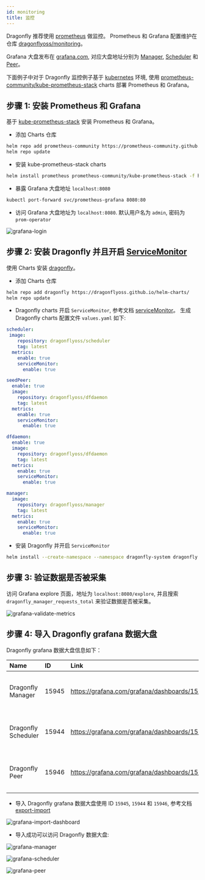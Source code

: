 ```yaml
---
id: monitoring
title: 监控
---
```


Dragonfly 推荐使用 [prometheus](https://prometheus.io/) 做监控。
Prometheus 和 Grafana 配置维护在仓库 [dragonflyoss/monitoring](https://github.com/dragonflyoss/monitoring/)。

Grafana 大盘发布在 [grafana.com](https://grafana.com/), 对应大盘地址分别为 [Manager](https://grafana.com/grafana/dashboards/15945/),
[Scheduler](https://grafana.com/grafana/dashboards/15944/) 和
[Peer](https://grafana.com/grafana/dashboards/15946/)。

下面例子中对于 Dragonfly 监控例子基于 [kubernetes](https://kubernetes.io/) 环境, 使用
[prometheus-community/kube-prometheus-stack](https://artifacthub.io/packages/helm/prometheus-community/kube-prometheus-stack/)
charts 部署 Prometheus 和 Grafana。

## 步骤 1: 安装 Prometheus 和 Grafana

基于 [kube-prometheus-stack](https://artifacthub.io/packages/helm/prometheus-community/kube-prometheus-stack)
安装 Prometheus 和 Grafana。

- 添加 Charts 仓库

```bash
helm repo add prometheus-community https://prometheus-community.github.io/helm-charts
helm repo update
```

- 安装 kube-prometheus-stack charts

```bash
helm install prometheus prometheus-community/kube-prometheus-stack -f https://raw.githubusercontent.com/dragonflyoss/monitoring/main/prometheus/values.yaml
```

- 暴露 Grafana 大盘地址 `localhost:8080`

```bash
kubectl port-forward svc/prometheus-grafana 8080:80
```

- 访问 Grafana 大盘地址为 `localhost:8080`. 默认用户名为 `admin`, 密码为 `prom-operator`

![grafana-login](../../resource/monitoring/grafana-login.jpg)

## 步骤 2: 安装 Dragonfly 并且开启 [ServiceMonitor](https://github.com/prometheus-operator/prometheus-operator/blob/main/Documentation/user-guides/getting-started.md#prometheus-operator)

使用 Charts 安装 [dragonfly](https://artifacthub.io/packages/helm/dragonfly/dragonfly)。

- 添加 Charts 仓库

```bash
helm repo add dragonfly https://dragonflyoss.github.io/helm-charts/
helm repo update
```

- Dragonfly charts 开启 `ServiceMonitor`, 参考文档
  [serviceMonitor](https://github.com/dragonflyoss/helm-charts/blob/main/charts/dragonfly/values.yaml#L256)。
  生成 Dragonfly charts 配置文件 `values.yaml` 如下:

```yaml
scheduler:
 image:
    repository: dragonflyoss/scheduler
    tag: latest
  metrics:
    enable: true
    serviceMonitor:
      enable: true

seedPeer:
  enable: true
  image:
    repository: dragonflyoss/dfdaemon
    tag: latest
  metrics:
    enable: true
    serviceMonitor:
      enable: true

dfdaemon:
  enable: true
  image:
    repository: dragonflyoss/dfdaemon
    tag: latest
  metrics:
    enable: true
    serviceMonitor:
      enable: true

manager:
  image:
    repository: dragonflyoss/manager
    tag: latest
  metrics:
    enable: true
    serviceMonitor:
      enable: true
```

- 安装 Dragonfly 并开启 `ServiceMonitor`

```bash
helm install --create-namespace --namespace dragonfly-system dragonfly dragonfly/dragonfly --version 1.1.45 -f values.yaml
```

## 步骤 3: 验证数据是否被采集

访问 Grafana explore 页面，地址为 `localhost:8080/explore`,
并且搜索 `dragonfly_manager_requests_total` 来验证数据是否被采集。

![grafana-validate-metrics](../../resource/monitoring/grafana-validate-metrics.jpg)

## 步骤 4: 导入 Dragonfly grafana 数据大盘

Dragonfly grafana 数据大盘信息如下：

<!-- markdownlint-disable -->

| Name                | ID    | Link                                         | Description                                |
| :------------------ | :---- | :------------------------------------------- | :----------------------------------------- |
| Dragonfly Manager   | 15945 | https://grafana.com/grafana/dashboards/15945 | Granafa dashboard for dragonfly manager.   |
| Dragonfly Scheduler | 15944 | https://grafana.com/grafana/dashboards/15944 | Granafa dashboard for dragonfly scheduler. |
| Dragonfly Peer      | 15946 | https://grafana.com/grafana/dashboards/15946 | Granafa dashboard for dragonfly peer.      |

<!-- markdownlint-restore -->

- 导入 Dragonfly grafana 数据大盘使用 ID `15945`, `15944` 和 `15946`, 参考文档 [export-import](https://grafana.com/docs/grafana/latest/dashboards/export-import/)

![grafana-import-dashboard](../../resource/monitoring/grafana-import-dashboard.jpg)

- 导入成功可以访问 Dragonfly 数据大盘:

![grafana-manager](../../resource/monitoring/grafana-manager.jpg)

![grafana-scheduler](../../resource/monitoring/grafana-scheduler.jpg)

![grafana-peer](../../resource/monitoring/grafana-peer.jpg)
